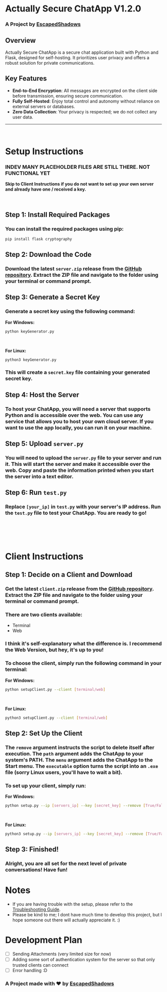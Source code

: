 # Actually Secure ChatApp V1.2.0
### A Project by [EscapedShadows](https://actuallysecurechatapp.escapedshadows.com)

## Overview

Actually Secure ChatApp is a secure chat application built with Python and Flask, designed for self-hosting. It prioritizes user privacy and offers a robust solution for private communications.

## Key Features

- **End-to-End Encryption**: All messages are encrypted on the client side before transmission, ensuring secure communication.
- **Fully Self-Hosted**: Enjoy total control and autonomy without reliance on external servers or databases.
- **Zero Data Collection**: Your privacy is respected; we do not collect any user data.

---

&nbsp;

# Setup Instructions

### **INDEV MANY PLACEHOLDER FILES ARE STILL THERE. NOT FUNCTIONAL YET**

**Skip to Client Instructions if you do not want to set up your own server and already have one / received a key.**

&nbsp;

## Step 1: Install Required Packages

### You can install the required packages using pip:

```bash
pip install flask cryptography
```

## Step 2: Download the Code

### Download the latest `server.zip` release from the [GitHub repository](https://github.com/EscapedShadows/Actually-Secure-ChatApp/releases). Extract the ZIP file and navigate to the folder using your terminal or command prompt.

## Step 3: Generate a Secret Key

### Generate a secret key using the following command:

**For Windows:**

```bash
python keyGenerator.py
```

&nbsp;

**For Linux:**

```bash
python3 keyGenerator.py
```

### This will create a `secret.key` file containing your generated secret key.

## Step 4: Host the Server

### To host your ChatApp, you will need a server that supports Python and is accessible over the web. You can use any service that allows you to host your own cloud server. If you want to use the app locally, you can run it on your machine.

## Step 5: Upload `server.py`

### You will need to upload the `server.py` file to your server and run it. This will start the server and make it accessible over the web. Copy and paste the information printed when you start the server into a text editor.

## Step 6: Run `test.py`

### Replace `[your_ip]` in `test.py` with your server's IP address. Run the `test.py` file to test your ChatApp. You are ready to go!

&nbsp;
### 
&nbsp;

# Client Instructions

## Step 1: Decide on a Client and Download

### Get the latest `client.zip` release from the [GitHub repository](https://github.com/EscapedShadows/Actually-Secure-ChatApp/releases). Extract the ZIP file and navigate to the folder using your terminal or command prompt.

### There are two clients available:
- Terminal
- Web

### I think it's self-explanatory what the difference is. I recommend the Web Version, but hey, it's up to you!

### To choose the client, simply run the following command in your terminal:

**For Windows:**

```bash
python setupClient.py --client [terminal/web]
```

&nbsp;

**For Linux:**

```bash
python3 setupClient.py --client [terminal/web]
```

## Step 2: Set Up the Client

### The `remove` argument instructs the script to delete itself after execution. The `path` argument adds the ChatApp to your system's PATH. The `menu` argument adds the ChatApp to the Start menu. The `executable` option turns the script into an `.exe` file (sorry Linux users, you'll have to wait a bit).

### To set up your client, simply run:

**For Windows:**

```bash
python setup.py --ip [servers_ip] --key [secret_key] --remove [True/False] --path [True/False] --menu [True/False] --executable [True/False]
```

&nbsp;

**For Linux:**

```bash
python3 setup.py --ip [servers_ip] --key [secret_key] --remove [True/False] --path [True/False] --menu [True/False] --executable [True/False]
```

## Step 3: Finished!

### Alright, you are all set for the next level of private conversations! Have fun!

# Notes

- If you are having trouble with the setup, please refer to the [Troubleshooting Guide](https://actuallysecurechatapp.escapedshadows.com/troubleshooting).
- Please be kind to me; I dont have much time to develop this project, but I hope someone out there will actually appreciate it. :)

# Development Plan

- [ ] Sending Attachments (very limited size for now)
- [ ] Adding some sort of authentication system for the server so that only trusted clients can connect
- [ ] Error handling :D

### **A Project made with ❤️ by [EscapedShadows](https://escapedshadows.com)**